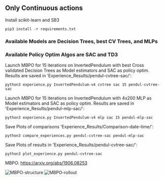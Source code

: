 ## Only Continuous actions


Install scikit-learn and SB3

```pip3 install -r requirements.txt```

### Available Models are Decision Trees, best CV Trees, and MLPs
### Available Policy Optim Algos are SAC and TD3

Launch MBPO for 15 iterations on InvertedPendulum with best Cross validated Decision Trees as Model estimators and SAC as policy optim.
Results are saved in 'Experience_Results/pendul-cvtree-sac/':

```python3 experience.py InvertedPendulum-v4 cvtree sac 15 pendul-cvtree-sac```

Launch MBPO for 15 iterations on InvertedPendulum with 4x200 MLP as Model estimators and SAC as policy optim.
Results are saved in 'Experience_Results/pendul-mlp-sac/':

```python3 experience.py InvertedPendulum-v4 mlp sac 15 pendul-mlp-sac```

Save Plots of comparisons 'Experience_Results/Comparison-date-time/':

```python3 compare_experiences.py pendul-cvtree-sac pendul-mlp-sac```

Save Plots of results in 'Experience_Results/pendul-cvtree-sac/':

```python3 plot_experience.py pendul-cvtree-sac```

MBPO: https://arxiv.org/abs/1906.08253

![MBPO-structure](https://github.com/KohlerHECTOR/MBPO-Scikit-Stable/blob/main/mbpo_schematics_rdme/mbpo-structure.png?raw=true)
![MBPO-rollout](https://github.com/KohlerHECTOR/MBPO-Scikit-Stable/blob/main/mbpo_schematics_rdme/mbpo-rollout.png?raw=true)
